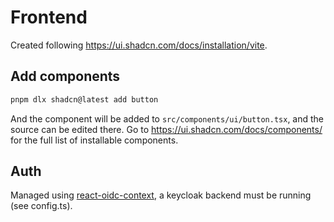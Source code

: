 # Frontend

Created following https://ui.shadcn.com/docs/installation/vite.

## Add components

```sh
pnpm dlx shadcn@latest add button
```

And the component will be added to `src/components/ui/button.tsx`, and the source can be edited there. Go to https://ui.shadcn.com/docs/components/ for the full list of installable components.

## Auth

Managed using [react-oidc-context](https://github.com/authts/react-oidc-context/), a keycloak backend must be running (see config.ts).
